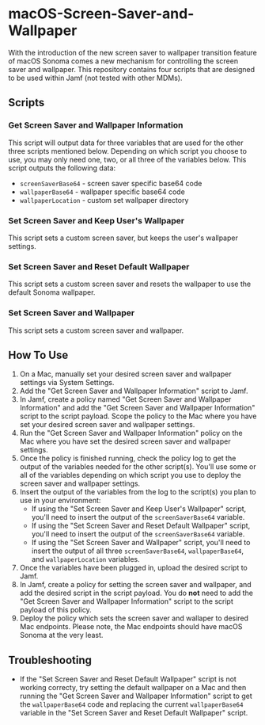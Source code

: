 # macOS-Screen-Saver-and-Wallpaper

With the introduction of the new screen saver to wallpaper transition feature of macOS Sonoma comes a new mechanism for controlling the screen saver and wallpaper. This repository contains four scripts that are designed to be used within Jamf (not tested with other MDMs). 

## Scripts

### Get Screen Saver and Wallpaper Information

This script will output data for three variables that are used for the other three scripts mentioned below. Depending on which script you choose to use, you may only need one, two, or all three of the variables below. This script outputs the following data:
* `screenSaverBase64` - screen saver specific base64 code
* `wallpaperBase64` - wallpaper specific base64 code
* `wallpaperLocation` - custom set wallpaper directory

### Set Screen Saver and Keep User's Wallpaper
This script sets a custom screen saver, but keeps the user's wallpaper settings.

### Set Screen Saver and Reset Default Wallpaper
This script sets a custom screen saver and resets the wallpaper to use the default Sonoma wallpaper.

### Set Screen Saver and Wallpaper
This script sets a custom screen saver and wallpaper.

## How To Use

1. On a Mac, manually set your desired screen saver and wallpaper settings via System Settings.
2. Add the "Get Screen Saver and Wallpaper Information" script to Jamf.
3. In Jamf, create a policy named "Get Screen Saver and Wallpaper Information" and add the "Get Screen Saver and Wallpaper Information" script to the script payload. Scope the policy to the Mac where you have set your desired screen saver and wallpaper settings.
4. Run the "Get Screen Saver and Wallpaper Information" policy on the Mac where you have set the desired screen saver and wallpaper settings.
5. Once the policy is finished running, check the policy log to get the output of the variables needed for the other script(s). You'll use some or all of the variables depending on which script you use to deploy the screen saver and wallpaper settings.
6. Insert the output of the variables from the log to the script(s) you plan to use in your environment:
    * If using the "Set Screen Saver and Keep User's Wallpaper" script, you'll need to insert the output of the `screenSaverBase64` variable.
    * If using the "Set Screen Saver and Reset Default Wallpaper" script, you'll need to insert the output of the `screenSaverBase64` variable.
    * If using the "Set Screen Saver and Wallpaper" script, you'll need to insert the output of all three `screenSaverBase64`, `wallpaperBase64`, and `wallpaperLocation` variables.
7. Once the variables have been plugged in, upload the desired script to Jamf.
8. In Jamf, create a policy for setting the screen saver and wallpaper, and add the desired script in the script payload. You do **not** need to add the "Get Screen Saver and Wallpaper Information" script to the script payload of this policy.
9. Deploy the policy which sets the screen saver and wallaper to desired Mac endpoints. Please note, the Mac endpoints should have macOS Sonoma at the very least.

## Troubleshooting
* If the "Set Screen Saver and Reset Default Wallpaper" script is not working correcty, try setting the default wallpaper on a Mac and then running the "Get Screen Saver and Wallpaper Information" script to get the `wallpaperBase64` code and replacing the current `wallpaperBase64` variable in the "Set Screen Saver and Reset Default Wallpaper" script.
